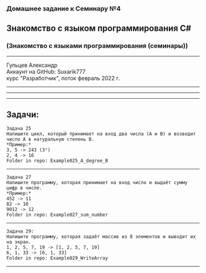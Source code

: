 ### Домашнее задание к Семинару №4
## Знакомство с языком программирования С#
### (Знакомство с языками программирования (семинары))
---
Гульцев Александр  
Аккаунт на GitHub: Suxarik777  
курс "Разработчик", поток февраль 2022 г.

---
---
---
## Задачи:
    Задача 25 
    Напишите цикл, который принимает на вход два числа (A и B) и возводит число A в натуральную степень B.
    *Пример:*  
    3, 5 -> 243 (3⁵)
    2, 4 -> 16
    Folder in repo: Example025_A_degree_B

---
    Задача 27
    Напишите программу, которая принимает на вход число и выдаёт сумму цифр в числе.
    *Пример:*  
    452 -> 11
    82 -> 10    
    9012 -> 12
    Folder in repo: Example027_sum_number
---
    Задача 29: 
    Напишите программу, которая задаёт массив из 8 элементов и выводит их на экран.
    1, 2, 5, 7, 19 -> [1, 2, 5, 7, 19]
    6, 1, 33 -> [6, 1, 33]
    Folder in repo: Example029_WriteArray
---
    